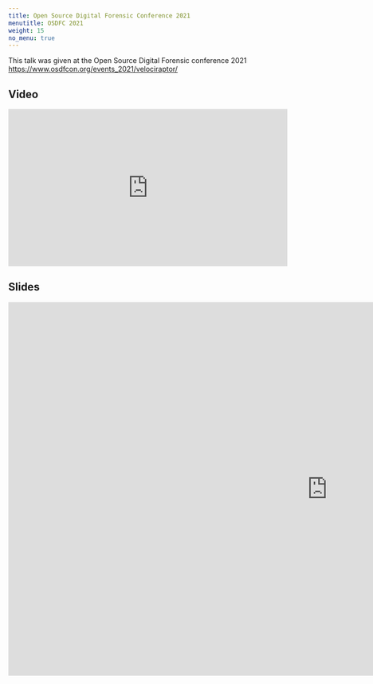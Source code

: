 ```yaml
---
title: Open Source Digital Forensic Conference 2021
menutitle: OSDFC 2021
weight: 15
no_menu: true
---
```


This talk was given at the Open Source Digital Forensic conference 2021 https://www.osdfcon.org/events_2021/velociraptor/

## Video
<iframe width="560" height="315" src="https://www.youtube.com/embed/8AQFNAICajE" title="YouTube video player" frameborder="0" allow="accelerometer; autoplay; clipboard-write; encrypted-media; gyroscope; picture-in-picture" allowfullscreen></iframe>


## Slides

<iframe src="https://docs.google.com/presentation/d/e/2PACX-1vSiSWr-TVMn40D71vndoFJxV_SlL88tsBkO5uxj9VIbr3z0X5-pOs4Q-k9Y4jxusD7ja7aT-SnK5FZr/embed?start=false&loop=false&delayms=3000" frameborder="0" width="1280" height="749" allowfullscreen="true" mozallowfullscreen="true" webkitallowfullscreen="true"></iframe>
